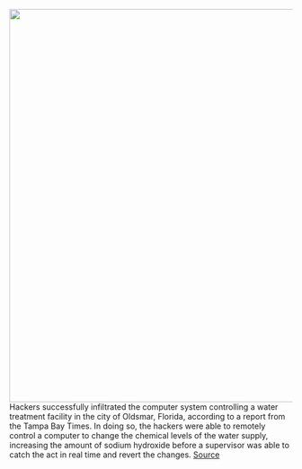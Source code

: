 <img src='https://cdn.vox-cdn.com/thumbor/VfEaW_KtoW1F8KEdIFj3q-LBr48=/0x0:2040x1360/1200x800/filters:focal(857x517:1183x843)/cdn.vox-cdn.com/uploads/chorus_image/image/68789272/acastro_180109_1777_0001_v2.0.jpg' width='700px' /><br/>
Hackers successfully infiltrated the computer system controlling a water treatment facility in the city of Oldsmar, Florida, according to a report from the Tampa Bay Times. In doing so, the hackers were able to remotely control a computer to change the chemical levels of the water supply, increasing the amount of sodium hydroxide before a supervisor was able to catch the act in real time and revert the changes.
<a href='https://www.theverge.com/2021/2/8/22273170/hackers-water-treatment-facility-florida-hacked-chemical-levels-changed'> Source <a/>